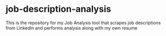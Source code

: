 # job-description-analysis
This is the repository for my Job Analysis tool that scrapes job descriptions from LinkedIn and performs analysis along with my own resume
